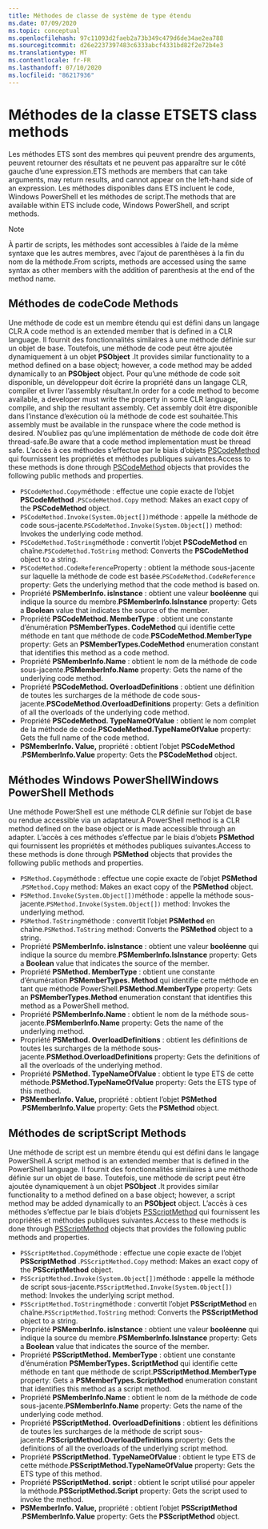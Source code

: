 ```yaml
---
title: Méthodes de classe de système de type étendu
ms.date: 07/09/2020
ms.topic: conceptual
ms.openlocfilehash: 97c11093d2faeb2a73b349c479d6de34ae2ea788
ms.sourcegitcommit: d26e2237397483c6333abcf4331bd82f2e72b4e3
ms.translationtype: MT
ms.contentlocale: fr-FR
ms.lasthandoff: 07/10/2020
ms.locfileid: "86217936"
---
```

# <a name="ets-class-methods"></a><span data-ttu-id="e719a-102">Méthodes de la classe ETS</span><span class="sxs-lookup"><span data-stu-id="e719a-102">ETS class methods</span></span>

<span data-ttu-id="e719a-103">Les méthodes ETS sont des membres qui peuvent prendre des arguments, peuvent retourner des résultats et ne peuvent pas apparaître sur le côté gauche d’une expression.</span><span class="sxs-lookup"><span data-stu-id="e719a-103">ETS methods are members that can take arguments, may return results, and cannot appear on the left-hand side of an expression.</span></span> <span data-ttu-id="e719a-104">Les méthodes disponibles dans ETS incluent le code, Windows PowerShell et les méthodes de script.</span><span class="sxs-lookup"><span data-stu-id="e719a-104">The methods that are available within ETS include code, Windows PowerShell, and script methods.</span></span>

> [!NOTE]
> <span data-ttu-id="e719a-105">À partir de scripts, les méthodes sont accessibles à l’aide de la même syntaxe que les autres membres, avec l’ajout de parenthèses à la fin du nom de la méthode.</span><span class="sxs-lookup"><span data-stu-id="e719a-105">From scripts, methods are accessed using the same syntax as other members with the addition of parenthesis at the end of the method name.</span></span>

## <a name="code-methods"></a><span data-ttu-id="e719a-106">Méthodes de code</span><span class="sxs-lookup"><span data-stu-id="e719a-106">Code Methods</span></span>

<span data-ttu-id="e719a-107">Une méthode de code est un membre étendu qui est défini dans un langage CLR.</span><span class="sxs-lookup"><span data-stu-id="e719a-107">A code method is an extended member that is defined in a CLR language.</span></span> <span data-ttu-id="e719a-108">Il fournit des fonctionnalités similaires à une méthode définie sur un objet de base. Toutefois, une méthode de code peut être ajoutée dynamiquement à un objet **PSObject** .</span><span class="sxs-lookup"><span data-stu-id="e719a-108">It provides similar functionality to a method defined on a base object; however, a code method may be added dynamically to an **PSObject** object.</span></span> <span data-ttu-id="e719a-109">Pour qu’une méthode de code soit disponible, un développeur doit écrire la propriété dans un langage CLR, compiler et livrer l’assembly résultant.</span><span class="sxs-lookup"><span data-stu-id="e719a-109">In order for a code method to become available, a developer must write the property in some CLR language, compile, and ship the resultant assembly.</span></span> <span data-ttu-id="e719a-110">Cet assembly doit être disponible dans l’instance d’exécution où la méthode de code est souhaitée.</span><span class="sxs-lookup"><span data-stu-id="e719a-110">This assembly must be available in the runspace where the code method is desired.</span></span> <span data-ttu-id="e719a-111">N’oubliez pas qu’une implémentation de méthode de code doit être thread-safe.</span><span class="sxs-lookup"><span data-stu-id="e719a-111">Be aware that a code method implementation must be thread safe.</span></span> <span data-ttu-id="e719a-112">L’accès à ces méthodes s’effectue par le biais d’objets [PSCodeMethod](/dotnet/api/system.management.automation.pscodemethod) qui fournissent les propriétés et méthodes publiques suivantes.</span><span class="sxs-lookup"><span data-stu-id="e719a-112">Access to these methods is done through [PSCodeMethod](/dotnet/api/system.management.automation.pscodemethod) objects that provides the following public methods and properties.</span></span>

- <span data-ttu-id="e719a-113">`PSCodeMethod.Copy`méthode : effectue une copie exacte de l’objet **PSCodeMethod** .</span><span class="sxs-lookup"><span data-stu-id="e719a-113">`PSCodeMethod.Copy` method: Makes an exact copy of the **PSCodeMethod** object.</span></span>
- <span data-ttu-id="e719a-114">`PSCodeMethod.Invoke(System.Object[])`méthode : appelle la méthode de code sous-jacente.</span><span class="sxs-lookup"><span data-stu-id="e719a-114">`PSCodeMethod.Invoke(System.Object[])` method: Invokes the underlying code method.</span></span>
- <span data-ttu-id="e719a-115">`PSCodeMethod.ToString`méthode : convertit l’objet **PSCodeMethod** en chaîne.</span><span class="sxs-lookup"><span data-stu-id="e719a-115">`PSCodeMethod.ToString` method: Converts the **PSCodeMethod** object to a string.</span></span>
- <span data-ttu-id="e719a-116">`PSCodeMethod.CodeReference`Property : obtient la méthode sous-jacente sur laquelle la méthode de code est basée.</span><span class="sxs-lookup"><span data-stu-id="e719a-116">`PSCodeMethod.CodeReference` property: Gets the underlying method that the code method is based on.</span></span>
- <span data-ttu-id="e719a-117">Propriété **PSMemberInfo. isInstance** : obtient une valeur **booléenne** qui indique la source du membre.</span><span class="sxs-lookup"><span data-stu-id="e719a-117">**PSMemberInfo.IsInstance** property: Gets a **Boolean** value that indicates the source of the member.</span></span>
- <span data-ttu-id="e719a-118">Propriété **PSCodeMethod. MemberType** : obtient une constante d’énumération **PSMemberTypes. CodeMethod** qui identifie cette méthode en tant que méthode de code.</span><span class="sxs-lookup"><span data-stu-id="e719a-118">**PSCodeMethod.MemberType** property: Gets an **PSMemberTypes.CodeMethod** enumeration constant that identifies this method as a code method.</span></span>
- <span data-ttu-id="e719a-119">Propriété **PSMemberInfo.Name** : obtient le nom de la méthode de code sous-jacente.</span><span class="sxs-lookup"><span data-stu-id="e719a-119">**PSMemberInfo.Name** property: Gets the name of the underlying code method.</span></span>
- <span data-ttu-id="e719a-120">Propriété **PSCodeMethod. OverloadDefinitions** : obtient une définition de toutes les surcharges de la méthode de code sous-jacente.</span><span class="sxs-lookup"><span data-stu-id="e719a-120">**PSCodeMethod.OverloadDefinitions** property: Gets a definition of all the overloads of the underlying code method.</span></span>
- <span data-ttu-id="e719a-121">Propriété **PSCodeMethod. TypeNameOfValue** : obtient le nom complet de la méthode de code.</span><span class="sxs-lookup"><span data-stu-id="e719a-121">**PSCodeMethod.TypeNameOfValue** property: Gets the full name of the code method.</span></span>
- <span data-ttu-id="e719a-122">**PSMemberInfo. Value,** propriété : obtient l’objet **PSCodeMethod** .</span><span class="sxs-lookup"><span data-stu-id="e719a-122">**PSMemberInfo.Value** property: Gets the **PSCodeMethod** object.</span></span>

## <a name="windows-powershell-methods"></a><span data-ttu-id="e719a-123">Méthodes Windows PowerShell</span><span class="sxs-lookup"><span data-stu-id="e719a-123">Windows PowerShell Methods</span></span>

<span data-ttu-id="e719a-124">Une méthode PowerShell est une méthode CLR définie sur l’objet de base ou rendue accessible via un adaptateur.</span><span class="sxs-lookup"><span data-stu-id="e719a-124">A PowerShell method is a CLR method defined on the base object or is made accessible through an adapter.</span></span> <span data-ttu-id="e719a-125">L’accès à ces méthodes s’effectue par le biais d’objets **PSMethod** qui fournissent les propriétés et méthodes publiques suivantes.</span><span class="sxs-lookup"><span data-stu-id="e719a-125">Access to these methods is done through **PSMethod** objects that provides the following public methods and properties.</span></span>

- <span data-ttu-id="e719a-126">`PSMethod.Copy`méthode : effectue une copie exacte de l’objet **PSMethod** .</span><span class="sxs-lookup"><span data-stu-id="e719a-126">`PSMethod.Copy` method: Makes an exact copy of the **PSMethod** object.</span></span>
- <span data-ttu-id="e719a-127">`PSMethod.Invoke(System.Object[])`méthode : appelle la méthode sous-jacente.</span><span class="sxs-lookup"><span data-stu-id="e719a-127">`PSMethod.Invoke(System.Object[])` method: Invokes the underlying method.</span></span>
- <span data-ttu-id="e719a-128">`PSMethod.ToString`méthode : convertit l’objet **PSMethod** en chaîne.</span><span class="sxs-lookup"><span data-stu-id="e719a-128">`PSMethod.ToString` method: Converts the **PSMethod** object to a string.</span></span>
- <span data-ttu-id="e719a-129">Propriété **PSMemberInfo. isInstance** : obtient une valeur **booléenne** qui indique la source du membre.</span><span class="sxs-lookup"><span data-stu-id="e719a-129">**PSMemberInfo.IsInstance** property: Gets a **Boolean** value that indicates the source of the member.</span></span>
- <span data-ttu-id="e719a-130">Propriété **PSMethod. MemberType** : obtient une constante d’énumération **PSMemberTypes. Method** qui identifie cette méthode en tant que méthode PowerShell.</span><span class="sxs-lookup"><span data-stu-id="e719a-130">**PSMethod.MemberType** property: Gets an **PSMemberTypes.Method** enumeration constant that identifies this method as a PowerShell method.</span></span>
- <span data-ttu-id="e719a-131">Propriété **PSMemberInfo.Name** : obtient le nom de la méthode sous-jacente.</span><span class="sxs-lookup"><span data-stu-id="e719a-131">**PSMemberInfo.Name** property: Gets the name of the underlying method.</span></span>
- <span data-ttu-id="e719a-132">Propriété **PSMethod. OverloadDefinitions** : obtient les définitions de toutes les surcharges de la méthode sous-jacente.</span><span class="sxs-lookup"><span data-stu-id="e719a-132">**PSMethod.OverloadDefinitions** property: Gets the definitions of all the overloads of the underlying method.</span></span>
- <span data-ttu-id="e719a-133">Propriété **PSMethod. TypeNameOfValue** : obtient le type ETS de cette méthode.</span><span class="sxs-lookup"><span data-stu-id="e719a-133">**PSMethod.TypeNameOfValue** property: Gets the ETS type of this method.</span></span>
- <span data-ttu-id="e719a-134">**PSMemberInfo. Value,** propriété : obtient l’objet **PSMethod** .</span><span class="sxs-lookup"><span data-stu-id="e719a-134">**PSMemberInfo.Value** property: Gets the **PSMethod** object.</span></span>

## <a name="script-methods"></a><span data-ttu-id="e719a-135">Méthodes de script</span><span class="sxs-lookup"><span data-stu-id="e719a-135">Script Methods</span></span>

<span data-ttu-id="e719a-136">Une méthode de script est un membre étendu qui est défini dans le langage PowerShell.</span><span class="sxs-lookup"><span data-stu-id="e719a-136">A script method is an extended member that is defined in the PowerShell language.</span></span> <span data-ttu-id="e719a-137">Il fournit des fonctionnalités similaires à une méthode définie sur un objet de base. Toutefois, une méthode de script peut être ajoutée dynamiquement à un objet **PSObject** .</span><span class="sxs-lookup"><span data-stu-id="e719a-137">It provides similar functionality to a method defined on a base object; however, a script method may be added dynamically to an **PSObject** object.</span></span> <span data-ttu-id="e719a-138">L’accès à ces méthodes s’effectue par le biais d’objets [PSScriptMethod](/dotnet/api/system.management.automation.psscriptmethod) qui fournissent les propriétés et méthodes publiques suivantes.</span><span class="sxs-lookup"><span data-stu-id="e719a-138">Access to these methods is done through [PSScriptMethod](/dotnet/api/system.management.automation.psscriptmethod) objects that provides the following public methods and properties.</span></span>

- <span data-ttu-id="e719a-139">`PSScriptMethod.Copy`méthode : effectue une copie exacte de l’objet **PSScriptMethod** .</span><span class="sxs-lookup"><span data-stu-id="e719a-139">`PSScriptMethod.Copy` method: Makes an exact copy of the **PSScriptMethod** object.</span></span>
- <span data-ttu-id="e719a-140">`PSScriptMethod.Invoke(System.Object[])`méthode : appelle la méthode de script sous-jacente.</span><span class="sxs-lookup"><span data-stu-id="e719a-140">`PSScriptMethod.Invoke(System.Object[])` method: Invokes the underlying script method.</span></span>
- <span data-ttu-id="e719a-141">`PSScriptMethod.ToString`méthode : convertit l’objet **PSScriptMethod** en chaîne.</span><span class="sxs-lookup"><span data-stu-id="e719a-141">`PSScriptMethod.ToString` method: Converts the **PSScriptMethod** object to a string.</span></span>
- <span data-ttu-id="e719a-142">Propriété **PSMemberInfo. isInstance** : obtient une valeur **booléenne** qui indique la source du membre.</span><span class="sxs-lookup"><span data-stu-id="e719a-142">**PSMemberInfo.IsInstance** property: Gets a **Boolean** value that indicates the source of the member.</span></span>
- <span data-ttu-id="e719a-143">Propriété **PSScriptMethod. MemberType** : obtient une constante d’énumération **PSMemberTypes. ScriptMethod** qui identifie cette méthode en tant que méthode de script.</span><span class="sxs-lookup"><span data-stu-id="e719a-143">**PSScriptMethod.MemberType** property: Gets a **PSMemberTypes.ScriptMethod** enumeration constant that identifies this method as a script method.</span></span>
- <span data-ttu-id="e719a-144">Propriété **PSMemberInfo.Name** : obtient le nom de la méthode de code sous-jacente.</span><span class="sxs-lookup"><span data-stu-id="e719a-144">**PSMemberInfo.Name** property: Gets the name of the underlying code method.</span></span>
- <span data-ttu-id="e719a-145">Propriété **PSScriptMethod. OverloadDefinitions** : obtient les définitions de toutes les surcharges de la méthode de script sous-jacente.</span><span class="sxs-lookup"><span data-stu-id="e719a-145">**PSScriptMethod.OverloadDefinitions** property: Gets the definitions of all the overloads of the underlying script method.</span></span>
- <span data-ttu-id="e719a-146">Propriété **PSScriptMethod. TypeNameOfValue** : obtient le type ETS de cette méthode.</span><span class="sxs-lookup"><span data-stu-id="e719a-146">**PSScriptMethod.TypeNameOfValue** property: Gets the ETS type of this method.</span></span>
- <span data-ttu-id="e719a-147">Propriété **PSScriptMethod. script** : obtient le script utilisé pour appeler la méthode.</span><span class="sxs-lookup"><span data-stu-id="e719a-147">**PSScriptMethod.Script** property: Gets the script used to invoke the method.</span></span>
- <span data-ttu-id="e719a-148">**PSMemberInfo. Value,** propriété : obtient l’objet **PSScriptMethod** .</span><span class="sxs-lookup"><span data-stu-id="e719a-148">**PSMemberInfo.Value** property: Gets the **PSScriptMethod** object.</span></span>
